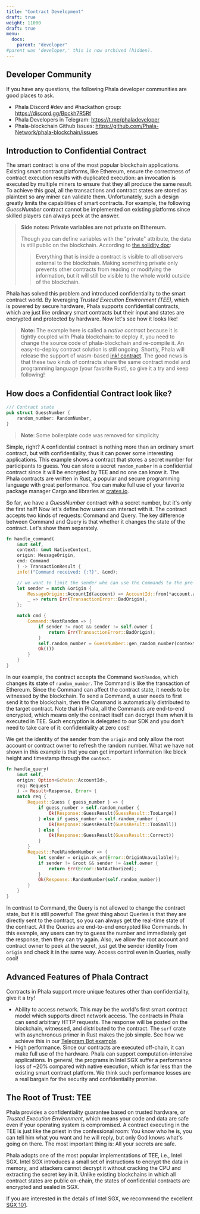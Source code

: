 ```yaml
---
title: "Contract Development"
draft: true
weight: 11000
draft: true
menu:
  docs:
    parent: "developer"
#parent was 'developer,' this is now archived (hidden).
---
```

## Developer Community
If you have any questions, the following Phala developer communities are good places to ask.

- Phala Discord #dev and #hackathon group: <https://discord.gg/Bpckh7R5Rf>
- Phala Developers in Telegram: <https://t.me/phaladeveloper>
- Phala-blockchain Github Issues: <https://github.com/Phala-Network/phala-blockchain/issues>

## Introduction to Confidential Contract

The smart contract is one of the most popular blockchain applications. Existing smart contract platforms, like Ethereum, ensure the correctness of contract execution results with duplicated execution: an invocation is executed by multiple miners to ensure that they all produce the same result.
To achieve this goal, all the transactions and contract states are stored as plaintext so any miner can validate them.
Unfortunately, such a design greatly limits the capabilities of smart contracts. For example, the following *GuessNumber* contract cannot be implemented on existing platforms since skilled players can always peek at the answer.

> **Side notes: Private variables are not private on Ethereum.**
>
> Though you can define variables with the "private" attribute, the data is still public on the blockchain. According to [the solidity doc](https://solidity.readthedocs.io/en/v0.7.3/contracts.html):
> > Everything that is inside a contract is visible to all observers external to the blockchain. Making something private only prevents other contracts from reading or modifying the information, but it will still be visible to the whole world outside of the blockchain.

Phala has solved this problem and introduced confidentiality to the smart contract world. By leveraging *Trusted Execution Environment (TEE)*, which is powered by secure hardware, Phala supports confidential contracts, which are just like ordinary smart contracts but their input and states are encrypted and protected by hardware. Now let's see how it looks like!

> **Note:** The example here is called a *native contract* because it is tightly coupled with Phala blockchain: to deploy it, you need to change the source code of phala-blockchain and re-compile it.
> An easy-to-deploy contract solution is still ongoing. Shortly, Phala will release the support of wasm-based [ink! contract](https://github.com/paritytech/ink).
> The good news is that these two kinds of contracts share the same contract model and programming language (your favorite Rust), so give it a try and keep following!

## How does a Confidential Contract look like?

```rust
/// Contract state
pub struct GuessNumber {
    random_number: RandomNumber,
}
```

> **Note**: Some boilerplate code was removed for simplicity

Simple, right? A confidential contract is nothing more than an ordinary smart contract, but with confidentiality, thus it can power some interesting applications. This example shows a contract that stores a secret number for participants to guess. You can store a secret `random_number` in a confidential contract since it will be encrypted by TEE and no one can know it.
The Phala contracts are written in Rust, a popular and secure programming language with great performance. You can make full use of your favorite package manager Cargo and libraries at [crates.io](https://crates.io).

So far, we have a *GuessNumber* contract with a secret number, but it's only the first half! Now let's define how users can interact with it.
The contract accepts two kinds of requests: Command and Query. The key difference between Command and Query is that whether it changes the state of the contract. Let's show them separately.

```rust
fn handle_command(
    &mut self,
    context: &mut NativeContext,
    origin: MessageOrigin,
    cmd: Command
    ) -> TransactionResult {
    info!("Command received: {:?}", &cmd);

    // we want to limit the sender who can use the Commands to the pre-define root account
    let sender = match &origin {
        MessageOrigin::AccountId(account) => AccountId::from(*account.as_fixed_bytes()),
        _ => return Err(TransactionError::BadOrigin),
    };

    match cmd {
        Command::NextRandom => {
            if sender != root && sender != self.owner {
                return Err(TransactionError::BadOrigin);
            }
            self.random_number = GuessNumber::gen_random_number(context);
            Ok(())
        }
    }
}
```

In our example, the contract accepts the Command `NextRandom`, which changes its state of `random_number`. The Command is like the transaction of Ethereum. Since the Command can affect the contract state, it needs to be witnessed by the blockchain. To send a Command, a user needs to first send it to the blockchain, then the Command is automatically distributed to the target contract.
Note that in Phala, all the Commands are end-to-end encrypted, which means only the contract itself can decrypt them when it is executed in TEE. Such encryption is delegated to our SDK and you don't need to take care of it: confidentiality at zero cost!

We get the identity of the sender from the `origin` and only allow the root account or contract owner to refresh the random number. What we have not shown in this example is that you can get important information like block height and timestamp through the `context`.

```rust
fn handle_query(
    &mut self,
    origin: Option<&chain::AccountId>,
    req: Request
    ) -> Result<Response, Error> {
    match req {
        Request::Guess { guess_number } => {
            if guess_number > self.random_number {
                Ok(Response::GuessResult(GuessResult::TooLarge))
            } else if guess_number < self.random_number {
                Ok(Response::GuessResult(GuessResult::TooSmall))
            } else {
                Ok(Response::GuessResult(GuessResult::Correct))
            }
        }
        Request::PeekRandomNumber => {
            let sender = origin.ok_or(Error::OriginUnavailable)?;
            if sender != &root && sender != &self.owner {
                return Err(Error::NotAuthorized);
            }
            Ok(Response::RandomNumber(self.random_number))
        }
    }
}
```

In contrast to Command, the Query is not allowed to change the contract state, but it is still powerful! The great thing about Queries is that they are directly sent to the contract, so you can always get the real-time state of the contract. All the Queries are end-to-end encrypted like Commands.
In this example, any users can try to guess the number and immediately get the response, then they can try again. Also, we allow the root account and contract owner to peek at the secret, just get the sender identity from `origin` and check it in the same way. Access control even in Queries, really cool!

## Advanced Features of Phala Contract

Contracts in Phala support more unique features other than confidentiality, give it a try!

- Ability to access network. This may be the world's first smart contract model which supports direct network access. The contracts in Phala can send arbitrary HTTP requests. The response will be posted on the blockchain, witnessed, and distributed to the contract. The `surf` crate with asynchronous primer in Rust makes the job simple. See how we achieve this in our [Telegram Bot example](https://github.com/Phala-Network/phala-blockchain/blob/encode-hackathon-2021/crates/phactory/src/contracts/btc_price_bot.rs).
- High performance. Since our contracts are executed off-chain, it can make full use of the hardware. Phala can support computation-intensive applications. In general, the programs in Intel SGX suffer a performance loss of ~20% compared with native execution, which is far less than the existing smart contract platform. We think such performance losses are a real bargain for the security and confidentiality promise.
## The Root of Trust: TEE

Phala provides a confidentiality guarantee based on trusted hardware, or *Trusted Execution Environment*, which means your code and data are safe even if your operating system is compromised. A contract executing in the TEE is just like the priest in the confessional room: You know who he is, you can tell him what you want and he will reply, but only God knows what's going on there. The most important thing is: All your secrets are safe.

Phala adopts one of the most popular implementations of TEE, i.e., Intel SGX. Intel SGX introduces a small set of instructions to encrypt the data in memory, and attackers cannot decrypt it without cracking the CPU and extracting the secret key in it. Unlike existing blockchains in which all contract states are public on-chain, the states of confidential contracts are encrypted and sealed in SGX.

If you are interested in the details of Intel SGX, we recommend the excellent [SGX 101](https://sgx101.gitbook.io/sgx101/).
